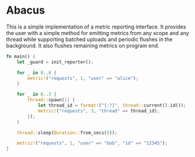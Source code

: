 # Abacus

This is a simple implementation of a metric reporting interface. It provides the
user with a simple method for emitting metrics from any scope and any thread
while supporting batched uploads and periodic flushes in the background. It also
flushes remaining metrics on program end.

```rust
fn main() {
    let _guard = init_reporter();

    for _ in 0..8 {
        metric!("requests", 1, "user" => "alice");
    }

    for _ in 0..3 {
        thread::spawn(|| {
            let thread_id = format!("{:?}", thread::current().id());
            metric!("requests", 3, "thread" => thread_id);
        });
    }

    thread::sleep(Duration::from_secs(5));

    metric!("requests", 1, "user" => "bob", "id" => "12345");
}
```
